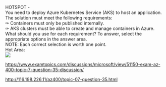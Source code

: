 HOTSPOT -<br/>You need to deploy Azure Kubernetes Service (AKS) to host an application. The solution must meet the following requirements:<br/>✑ Containers must only be published internally.<br/>✑ AKS clusters must be able to create and manage containers in Azure.<br/>What should you use for each requirement? To answer, select the appropriate options in the answer area.<br/>NOTE: Each correct selection is worth one point.<br/>Hot Area:<br/><img src="https://www.examtopics.com/assets/media/exam-media/04257/0032100001.png" class="in-exam-image"/><br/><p><a href="https://www.examtopics.com/discussions/microsoft/view/51150-exam-az-400-topic-7-question-35-discussion/">https://www.examtopics.com/discussions/microsoft/view/51150-exam-az-400-topic-7-question-35-discussion/</a></p><p><a href="http://116.198.226.11/az400/topic-07-question-35.html">http://116.198.226.11/az400/topic-07-question-35.html</a></p><script src="https://giscus.app/client.js"                    data-repo="azsamples/az204"                    data-repo-id="R_kgDOMRXzDQ"                    data-category="General"                    data-category-id="DIC_kwDOMRXzDc4Cgi27"                    data-mapping="pathname"                    data-strict="0"                    data-reactions-enabled="0"                    data-emit-metadata="0"                    data-input-position="bottom"                    data-theme="preferred_color_scheme"                    data-lang="en"                    crossorigin="anonymous"                    async>                    </script>